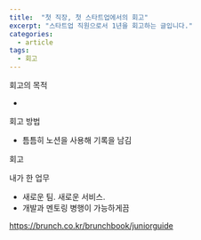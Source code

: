 ```yaml
---
title:  "첫 직장, 첫 스타트업에서의 회고"
excerpt: "스타트업 직원으로서 1년을 회고하는 글입니다."
categories:
  - article
tags:
  - 회고
---
```




회고의 목적

- 



회고 방법

- 틈틈히 노션을 사용해 기록을 남김



회고



내가 한 업무

- 새로운 팀. 새로운 서비스.
- 개발과 멘토링 병행이 가능하게끔







https://brunch.co.kr/brunchbook/juniorguide